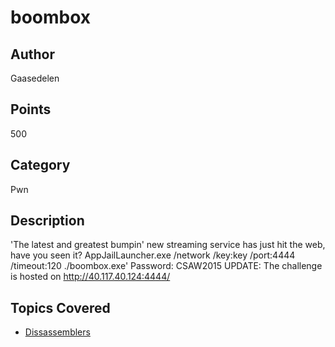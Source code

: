 # boombox

## Author
Gaasedelen
## Points
500
## Category
Pwn
## Description
'The latest and greatest bumpin' new streaming service has just hit the web, have you seen it?
AppJailLauncher.exe /network /key:key /port:4444 /timeout:120 ./boombox.exe'
Password: CSAW2015
UPDATE: The challenge is hosted on <http://40.117.40.124:4444/>
## Topics Covered

- [Dissassemblers](/reverse-engineering/what-are-disassemblers/)
